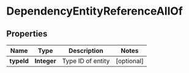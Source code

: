 

# DependencyEntityReferenceAllOf


## Properties

Name | Type | Description | Notes
------------ | ------------- | ------------- | -------------
**typeId** | **Integer** | Type ID of entity |  [optional]



